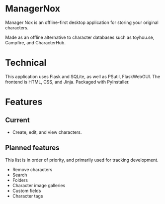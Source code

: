 # ManagerNox
Manager Nox is an offline-first desktop application for storing your original characters.

Made as an offline alternative to character databases such as toyhou.se, Campfire, and CharacterHub.

# Technical
This application uses Flask and SQLite, as well as PSutil, FlaskWebGUI. The frontend is HTML, CSS, and Jinja. Packaged with PyInstaller.

# Features
## Current
- Create, edit, and view characters.

## Planned features
This list is in order of priority, and primarily used for tracking development.
- Remove characters
- Search
- Folders
- Character image galleries
- Custom fields
- Character tags